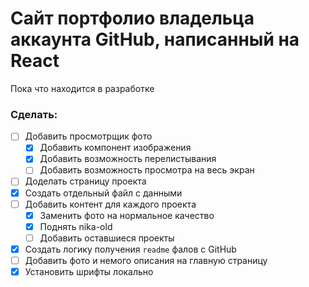 # Сайт портфолио владельца аккаунта GitHub, написанный на React

Пока что находится в разработке

### Сделать:

- [ ] Добавить просмотрщик фото
  - [x] Добавить компонент изображения
  - [x] Добавить возможность перелистывания
  - [ ] Добавить возможность просмотра на весь экран
- [ ] Доделать страницу проекта
- [x] Создать отдельный файл с данными
- [ ] Добавить контент для каждого проекта
  - [x] Заменить фото на нормальное качество
  - [x] Поднять nika-old
  - [ ] Добавить оставшиеся проекты
- [x] Создать логику получения `readme` фалов с GitHub
- [ ] Добавить фото и немого описания на главную страницу
- [x] Установить шрифты локально
